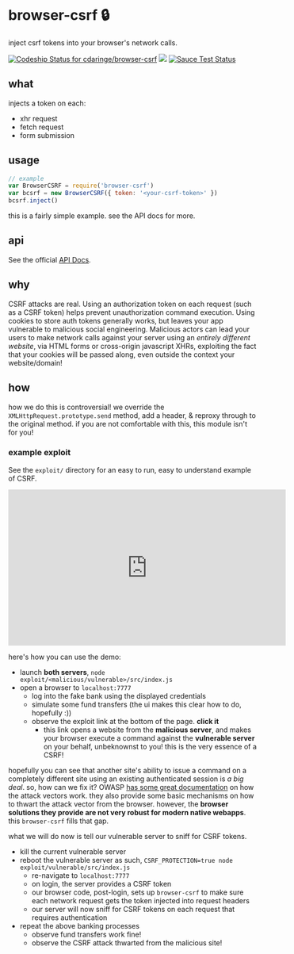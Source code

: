 # browser-csrf :lock:

inject csrf tokens into your browser's network calls.

[ ![Codeship Status for cdaringe/browser-csrf](https://app.codeship.com/projects/0e58fbf0-e5cb-0134-052a-32055ecf3473/status?branch=master)](https://app.codeship.com/projects/206665) ![](https://img.shields.io/badge/standardjs-%E2%9C%93-brightgreen.svg) [![Sauce Test Status](https://saucelabs.com/browser-matrix/wa11-e.svg)](https://saucelabs.com/u/wa11-e)

## what

injects a token on each:

- xhr request
- fetch request
- form submission

## usage

```js
// example
var BrowserCSRF = require('browser-csrf')
var bcsrf = new BrowserCSRF({ token: '<your-csrf-token>' })
bcsrf.inject()
```

this is a fairly simple example.  see the API docs for more.

## api

See the official [API Docs](https://cdaringe.github.io/browser-csrf/).

## why

CSRF attacks are real.   Using an authorization token on each request (such as a CSRF token) helps prevent unauthorization command execution.  Using cookies to store auth tokens generally works, but leaves your app vulnerable to malicious social engineering.  Malicious actors can lead your users to make network calls against your server using an _entirely different website_, via HTML forms or cross-origin javascript XHRs, exploiting the fact that your cookies will be passed along, even outside the context your website/domain!

## how

how we do this is controversial!  we override the `XMLHttpRequest.prototype.send` method, add a header, & reproxy through to the original method.  if you are not comfortable with this, this module isn't for you!

### example exploit

See the `exploit/` directory for an easy to run, easy to understand example of CSRF.

<iframe width="560" height="315" src="https://www.youtube.com/embed/rMfvVTugxew?ecver=1" frameborder="0" allowfullscreen></iframe>

here's how you can use the demo:

- launch **both servers**, `node exploit/<malicious/vulnerable>/src/index.js`
- open a browser to `localhost:7777`
  - log into the fake bank using the displayed credentials
  - simulate some fund transfers (the ui makes this clear how to do, hopefully :))
  - observe the exploit link at the bottom of the page.  **click it**
    - this link opens a website from the **malicious server**, and makes your browser execute a command against the **vulnerable server** on your behalf, unbeknownst to you!  this is the very essence of a CSRF!

hopefully you can see that another site's ability to issue a command on a completely different site using an existing authenticated session is _a big deal_.  so, how can we fix it?  OWASP [has some great documentation](https://www.owasp.org/index.php/Cross-Site_Request_Forgery_(CSRF)) on how the attack vectors work.  they also provide some basic mechanisms on how to thwart the attack vector from the browser.  however, the **browser solutions they provide are not very robust for modern native webapps**.  this `browser-csrf` fills that gap.

what we will do now is tell our vulnerable server to sniff for CSRF tokens.

- kill the current vulnerable server
- reboot the vulnerable server as such, `CSRF_PROTECTION=true node exploit/vulnerable/src/index.js`
  - re-navigate to `localhost:7777`
  - on login, the server provides a CSRF token
  - our browser code, post-login, sets up `browser-csrf` to make sure each network request gets the token injected into request headers
  - our server will now sniff for CSRF tokens on each request that requires authentication
- repeat the above banking processes
  - observe fund transfers work fine!
  - observe the CSRF attack thwarted from the malicious site!
